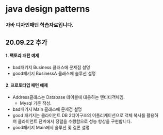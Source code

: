 
# java design patterns
### 자바 디자인패턴 학습자료입니다.

## 20.09.22 추가
#### 1. 팩토리 패턴 예제
 - bad패키지 Business 클래스에 문제점 설명
 - good패키지 BusinessA 클래스에 솔루션 설명



#### 2. 프로토타입 패턴 예제
 - Address클래스는 Database 테이블에 대응하는 엔티티객체임.
    - Mysql 기준 작성.
 - bad패키지 Main 클래스에 문제점 설명
 - good 패키지는 클라이언트 DB 2티어구조의 어플리케이션으로
   객체 복사를 활용하여 클라이언트 단계에서 정렬을 수행함으로
   성능 향상을 구현합니다.
 - good패키지 Main에서 솔루션 및 결론 설명


